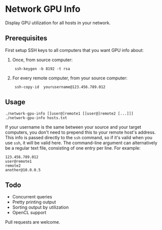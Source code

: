 # Network GPU Info

Display GPU utilization for all hosts in your network.


## Prerequisites
First setup SSH keys to all computers that you want GPU info about:

1. Once, from source computer:

        ssh-keygen -b 8192 -t rsa

2. For every remote computer, from your source computer:

        ssh-copy-id  yourusername@123.456.789.012


## Usage

    ./network-gpu-info [[user@]remote1 [[user@]remote2 [...]]]
    ./network-gpu-info hosts.txt

If your username is the same between your source and your target computers, you
don't need to prepend this to your remote host's address.  This info is passed
directly to the `ssh` command, so if it's valid when you use `ssh`, it will be
valid here.
The command-line argument can alternatively be a regular text file, consisting
of one entry per line.  For example:

    123.456.789.012
    user@remote1
    remote2
    another@10.0.0.5


## Todo
- Concurrent queries
- Pretty printing output
- Sorting output by utilization
- OpenCL support

Pull requests are welcome.
